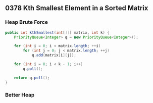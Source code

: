 ## 0378 Kth Smallest Element in a Sorted Matrix
### Heap Brute Force
```java
public int kthSmallest(int[][] matrix, int k) {
    PriorityQueue<Integer> q = new PriorityQueue<Integer>(); 

    for (int i = 0; i < matrix.length; ++i) 
        for (int j = 0; j < matrix.length; ++j)
            q.add(matrix[i][j]);

    for (int i = 0; i < k - 1; i++)
        q.poll();

    return q.poll();        
}
```

### Better Heap
```java

```
